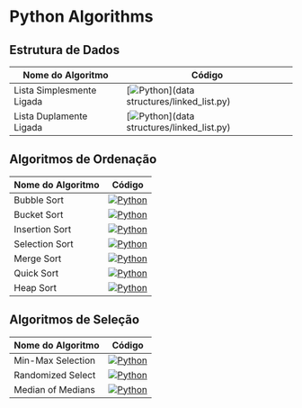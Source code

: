 # Python Algorithms


## Estrutura de Dados

| Nome do Algoritmo         | Código                                                                                             |
|---------------------------|----------------------------------------------------------------------------------------------------|
| Lista Simplesmente Ligada | [![Python](https://img.shields.io/badge/Python-Click%20here-blue)](data structures/linked_list.py) |
| Lista Duplamente Ligada   | [![Python](https://img.shields.io/badge/Python-Click%20here-blue)](data structures/linked_list.py) |


## Algoritmos de Ordenação

| Nome do Algoritmo | Código                                                                                        |
|-------------------|-----------------------------------------------------------------------------------------------|
| Bubble Sort       | [![Python](https://img.shields.io/badge/Python-Click%20here-blue)](sorting/bubble_sort.py)    |
| Bucket Sort       | [![Python](https://img.shields.io/badge/Python-Click%20here-blue)](sorting/bucket_sort.py)    |
| Insertion Sort    | [![Python](https://img.shields.io/badge/Python-Click%20here-blue)](sorting/insertion_sort.py) |
| Selection Sort    | [![Python](https://img.shields.io/badge/Python-Click%20here-blue)](sorting/selection_sort.py) |
| Merge Sort        | [![Python](https://img.shields.io/badge/Python-Click%20here-blue)](sorting/merge_sort.py)     |
| Quick Sort        | [![Python](https://img.shields.io/badge/Python-Click%20here-blue)](sorting/quick_sort.py)     |
| Heap Sort         | [![Python](https://img.shields.io/badge/Python-Click%20here-blue)](sorting/heap_sort.py)      |

## Algoritmos de Seleção

| Nome do Algoritmo  | Código |
|--------------------|--------|
| Min-Max Selection | [![Python](https://img.shields.io/badge/Python-Click%20here-blue)](selection/min_max_selection.py) |
| Randomized Select | [![Python](https://img.shields.io/badge/Python-Click%20here-blue)](selection/randomized_select.py) |
| Median of Medians | [![Python](https://img.shields.io/badge/Python-Click%20here-blue)](selection/median_of_medians.py) |



